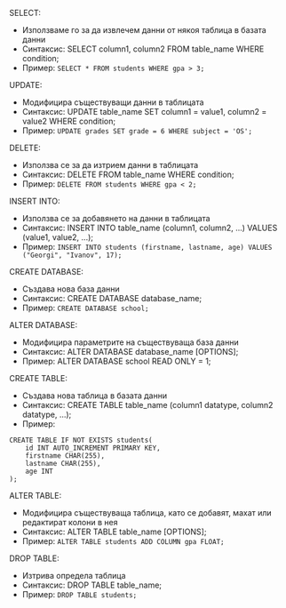
SELECT:
- Използваме го за да извлечем данни от някоя таблица в базата данни
- Синтаксис: SELECT column1, column2 FROM table_name WHERE condition;
- Пример:  `SELECT * FROM students WHERE gpa > 3;`

UPDATE:
- Модифицира съществуващи данни в таблицата
- Синтаксис: UPDATE table_name SET column1 = value1, column2 = value2 WHERE condition;
- Пример: `UPDATE grades SET grade = 6 WHERE subject = 'OS';`

DELETE:
- Използва се за да изтрием данни в таблицата
- Синтаксис: DELETE FROM table_name WHERE condition;
- Пример: `DELETE FROM students WHERE gpa < 2;`

INSERT INTO:
- Използва се за добавянето на данни в таблицата
- Синтаксис: INSERT INTO table_name (column1, column2, ...) VALUES (value1, value2, ...);
- Пример: `INSERT INTO students (firstname, lastname, age) VALUES ("Georgi", "Ivanov", 17);`

CREATE DATABASE:
- Създава нова база данни
- Синтаксис: CREATE DATABASE database_name;
- Пример: `CREATE DATABASE school;`

ALTER DATABASE:
- Модифицира параметрите на съществуваща база данни 
- Синтаксис: ALTER DATABASE database_name [OPTIONS];
- Пример: ALTER DATABASE school READ ONLY = 1;

CREATE TABLE:
- Създава нова таблица в базата данни
- Синтаксис: CREATE TABLE table_name (column1 datatype, column2 datatype, ...);
- Пример:
```
CREATE TABLE IF NOT EXISTS students(
	id INT AUTO_INCREMENT PRIMARY KEY, 
	firstname CHAR(255), 
	lastname CHAR(255), 
	age INT
);
```

ALTER TABLE:
- Модифицира съществуваща таблица, като се добавят, махат или редактират колони в нея
- Синтаксис: ALTER TABLE table_name [OPTIONS];
- Пример: `ALTER TABLE students ADD COLUMN gpa FLOAT;`

DROP TABLE:
- Изтрива определа таблица
- Синтаксис: DROP TABLE table_name;
- Пример: `DROP TABLE students;`